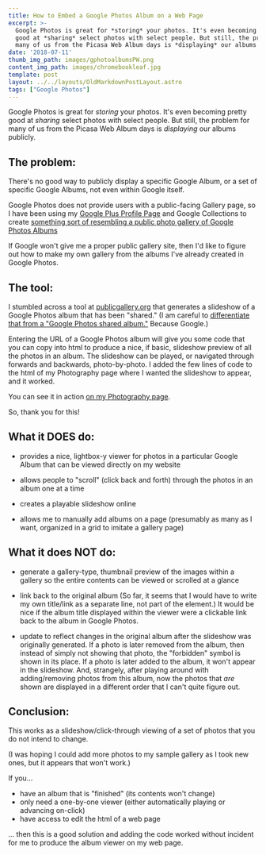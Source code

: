 ```yaml
---
title: How to Embed a Google Photos Album on a Web Page
excerpt: >-
  Google Photos is great for *storing* your photos. It's even becoming pretty
  good at *sharing* select photos with select people. But still, the problem for
  many of us from the Picasa Web Album days is *displaying* our albums publicly.
date: '2018-07-11'
thumb_img_path: images/gphotoalbumsPW.png
content_img_path: images/chromebookleaf.jpg
template: post
layout: ../../layouts/OldMarkdownPostLayout.astro
tags: ["Google Photos"]
---
```

Google Photos is great for *storing* your photos. It's even becoming pretty good at *sharing* select photos with select people. But still, the problem for many of us from the Picasa Web Album days is *displaying* our albums publicly.

## The problem:

There's no good way to publicly display a specific Google Album, or a set of specific Google Albums, not even within Google itself.

Google Photos does not provide users with a public-facing Gallery page, so I have been using my [Google Plus Profile Page](https://plus.google.com/+SarahRainsberger) and Google Collections to create [something sort of resembling a public photo gallery of Google Photos Albums](/2016/03/29/how-to-make-a-public-album-gallery-page-in-google-photos/)

If Google won't give me a proper public gallery site, then I'd like to figure out how to make my own gallery from the albums I've already created in Google Photos.

## The tool:

I stumbled across a tool at [publicgallery.org](https://www.publicalbum.org/blog/embedding-google-photos-albums) that generates a slideshow of a Google Photos album that has been "shared." (I am careful to [differentiate that from a "Google Photos shared album."](/2016/10/04/google-photos-shared-albums/) Because Google.)

Entering the URL of a Google Photos album will give you some code that you can copy into html to produce a nice, if basic, slideshow preview of all the photos in an album. The slideshow can be played, or navigated through forwards and backwards, photo-by-photo. I added the few lines of code to the html of my Photography page where I wanted the slideshow to appear, and it worked.

You can see it in action [on my Photography page](/photography).

So, thank you for this!

## What it DOES do:

- provides a nice, lightbox-y viewer for photos in a particular Google Album that can be viewed directly on my website

- allows people to "scroll" (click back and forth) through the photos in an album one at a time
- creates a playable slideshow online 

- allows me to manually add albums on a page (presumably as many as I want, organized in a grid to imitate a gallery page)

## What it does NOT do:

- generate a gallery-type, thumbnail preview of the images within a gallery so the entire contents can be viewed or scrolled at a glance

- link back to the original album (So far, it seems that I would have to write my own title/link as a separate line, not part of the element.) It would be nice if the album title displayed within the viewer were a clickable link back to the album in Google Photos.

- update to reflect changes in the original album after the slideshow was originally generated. If a photo is later removed from the album, then instead of simply not showing that photo, the "forbidden" symbol is shown in its place. If a photo is later added to the album, it won't appear in the slideshow. And, strangely, after playing around with adding/removing photos from this album, now the photos that *are* shown are displayed in a different order that I can't quite figure out.

## Conclusion:

This works as a slideshow/click-through viewing of a set of photos that you do not intend to change. 

(I was hoping I could add more photos to my sample gallery as I took new ones, but it appears that won't work.)

If you...

- have an album that is "finished" (its contents won't change)
- only need a one-by-one viewer (either automatically playing or advancing on-click)
- have access to edit the html of a web page

... then this is a good solution and adding the code worked without incident for me to produce the album viewer on my web page.
